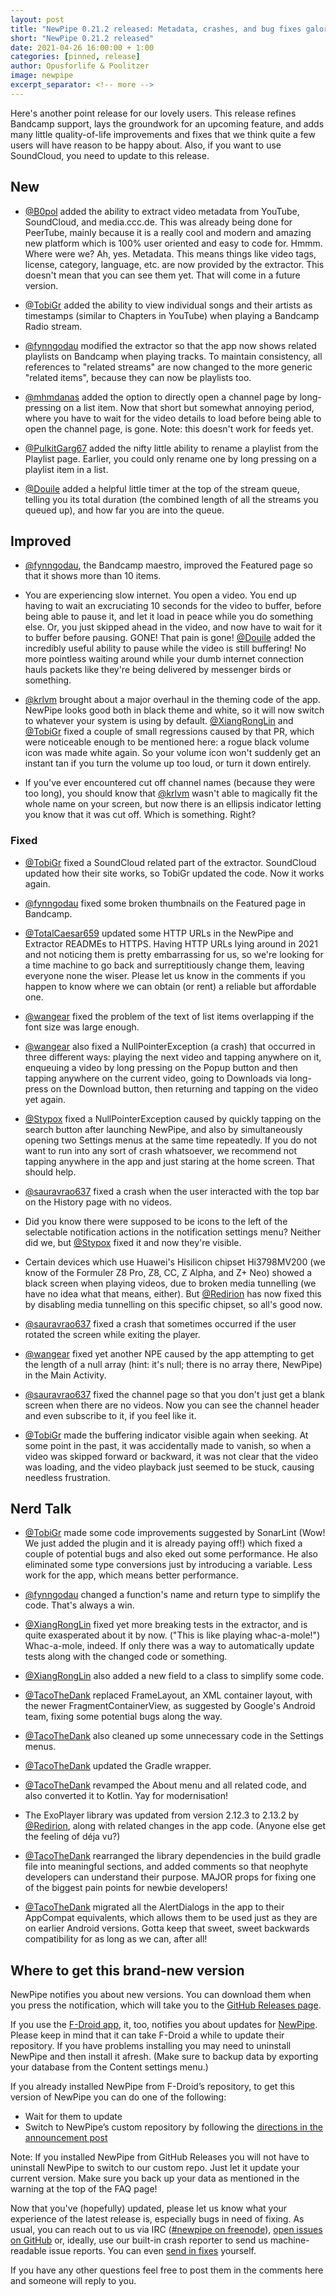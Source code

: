 ```yaml
---
layout: post
title: "NewPipe 0.21.2 released: Metadata, crashes, and bug fixes galore - SoundCloud works again too"
short: "NewPipe 0.21.2 released"
date: 2021-04-26 16:00:00 + 1:00
categories: [pinned, release]
author: Opusforlife & Poolitzer
image: newpipe
excerpt_separator: <!-- more -->
---
```


Here's another point release for our lovely users. This release refines Bandcamp support, lays the groundwork for an upcoming feature, and adds many little quality-of-life improvements and fixes that we think quite a few users will have reason to be happy about. Also, if you want to use SoundCloud, you need to update to this release.

<!-- more -->

## New

- [@B0pol](https://github.com/B0pol) added the ability to extract video metadata from YouTube, SoundCloud, and media.ccc.de. This was already being done for PeerTube, mainly because it is a really cool and modern and amazing new platform which is 100% user oriented and easy to code for. Hmmm. Where were we? Ah, yes. Metadata. This means things like video tags, license, category, language, etc. are now provided by the extractor. This doesn't mean that you can see them yet. That will come in a future version.

- [@TobiGr](https://github.com/TobiGr) added the ability to view individual songs and their artists as timestamps (similar to Chapters in YouTube) when playing a Bandcamp Radio stream.

- [@fynngodau](https://github.com/fynngodau) modified the extractor so that the app now shows related playlists on Bandcamp when playing tracks. To maintain consistency, all references to "related streams" are now changed to the more generic "related items", because they can now be playlists too.

- [@mhmdanas](https://github.com/mhmdanas) added the option to directly open a channel page by long-pressing on a list item. Now that short but somewhat annoying period, where you have to wait for the video details to load before being able to open the channel page, is gone. Note: this doesn't work for feeds yet.

- [@PulkitGarg67](https://github.com/PulkitGarg67) added the nifty little ability to rename a playlist from the Playlist page. Earlier, you could only rename one by long pressing on a playlist item in a list.

- [@Douile](https://github.com/Douile) added a helpful little timer at the top of the stream queue, telling you its total duration (the combined length of all the streams you queued up), and how far you are into the queue.

## Improved

- [@fynngodau](https://github.com/fynngodau), the Bandcamp maestro, improved the Featured page so that it shows more than 10 items.

- You are experiencing slow internet. You open a video. You end up having to wait an excruciating 10 seconds for the video to buffer, before being able to pause it, and let it load in peace while you do something else. Or, you just skipped ahead in the video, and now have to wait for it to buffer before pausing. GONE! That pain is gone! [@Douile](https://github.com/Douile) added the incredibly useful ability to pause while the video is still buffering! No more pointless waiting around while your dumb internet connection hauls packets like they're being delivered by messenger birds or something.

- [@krlvm](https://github.com/krlvm) brought about a major overhaul in the theming code of the app. NewPipe looks good both in black theme and white, so it will now switch to whatever your system is using by default. [@XiangRongLin](https://github.com/XiangRongLin) and [@TobiGr](https://github.com/TobiGr) fixed a couple of small regressions caused by that PR, which were noticeable enough to be mentioned here: a rogue black volume icon was made white again. So your volume icon won't suddenly get an instant tan if you turn the volume up too loud, or turn it down entirely.

- If you've ever encountered cut off channel names (because they were too long), you should know that [@krlvm](https://github.com/krlvm) wasn't able to magically fit the whole name on your screen, but now there is an ellipsis indicator letting you know that it was cut off. Which is something. Right?

### Fixed

- [@TobiGr](https://github.com/TobiGr) fixed a SoundCloud related part of the extractor. SoundCloud updated how their site works, so TobiGr updated the code. Now it works again.

- [@fynngodau](https://github.com/fynngodau) fixed some broken thumbnails on the Featured page in Bandcamp.

- [@TotalCaesar659](https://github.com/TotalCaesar659) updated some HTTP URLs in the NewPipe and Extractor READMEs to HTTPS. Having HTTP URLs lying around in 2021 and not noticing them is pretty embarrassing for us, so we're looking for a time machine to go back and surreptitiously change them, leaving everyone none the wiser. Please let us know in the comments if you happen to know where we can obtain (or rent) a reliable but affordable one.

- [@wangear](https://github.com/wangear) fixed the problem of the text of list items overlapping if the font size was large enough.

- [@wangear](https://github.com/wangear) also fixed a NullPointerException (a crash) that occurred in three different ways: playing the next video and tapping anywhere on it, enqueuing a video by long pressing on the Popup button and then tapping anywhere on the current video, going to Downloads via long-press on the Download button, then returning and tapping on the video yet again.

- [@Stypox](https://github.com/Stypox) fixed a NullPointerException caused by quickly tapping on the search button after launching NewPipe, and also by simultaneously opening two Settings menus at the same time repeatedly. If you do not want to run into any sort of crash whatsoever, we recommend not tapping anywhere in the app and just staring at the home screen. That should help.

- [@sauravrao637](https://github.com/sauravrao637) fixed a crash when the user interacted with the top bar on the History page with no videos.

- Did you know there were supposed to be icons to the left of the selectable notification actions in the notification settings menu? Neither did we, but [@Stypox](https://github.com/Stypox) fixed it and now they're visible.

- Certain devices which use Huawei's Hisilicon chipset Hi3798MV200 (we know of the Formuler Z8 Pro, Z8, CC, Z Alpha, and Z+ Neo) showed a black screen when playing videos, due to broken media tunnelling (we have no idea what that means, either). But [@Redirion](https://github.com/Redirion) has now fixed this by disabling media tunnelling on this specific chipset, so all's good now.

- [@sauravrao637](https://github.com/sauravrao637) fixed a crash that sometimes occurred if the user rotated the screen while exiting the player.

- [@wangear](https://github.com/wangear) fixed yet another NPE caused by the app attempting to get the length of a null array (hint: it's null; there is no array there, NewPipe) in the Main Activity.

- [@sauravrao637](https://github.com/sauravrao637) fixed the channel page so that you don't just get a blank screen when there are no videos. Now you can see the channel header and even subscribe to it, if you feel like it.

- [@TobiGr](https://github.com/TobiGr) made the buffering indicator visible again when seeking. At some point in the past, it was accidentally made to vanish, so when a video was skipped forward or backward, it was not clear that the video was loading, and the video playback just seemed to be stuck, causing needless frustration.

## Nerd Talk

- [@TobiGr](https://github.com/TobiGr) made some code improvements suggested by SonarLint (Wow! We just added the plugin and it is already paying off!) which fixed a couple of potential bugs and also eked out some performance. He also eliminated some type conversions just by introducing a variable. Less work for the app, which means better performance.

- [@fynngodau](https://github.com/fynngodau) changed a function's name and return type to simplify the code. That's always a win.

- [@XiangRongLin](https://github.com/XiangRongLin) fixed yet more breaking tests in the extractor, and is quite exasperated about it by now. ("This is like playing whac-a-mole!") Whac-a-mole, indeed. If only there was a way to automatically update tests along with the changed code or something.

- [@XiangRongLin](https://github.com/XiangRongLin) also added a new field to a class to simplify some code.

- [@TacoTheDank](https://github.com/TacoTheDank) replaced FrameLayout, an XML container layout, with the newer FragmentContainerView, as suggested by Google's Android team, fixing some potential bugs along the way.

- [@TacoTheDank](https://github.com/TacoTheDank) also cleaned up some unnecessary code in the Settings menus.

- [@TacoTheDank](https://github.com/TacoTheDank) updated the Gradle wrapper.

- [@TacoTheDank](https://github.com/TacoTheDank) revamped the About menu and all related code, and also converted it to Kotlin. Yay for modernisation!

- The ExoPlayer library was updated from version 2.12.3 to 2.13.2 by [@Redirion](https://github.com/Redirion), along with related changes in the app code. (Anyone else get the feeling of déja vu?)

- [@TacoTheDank](https://github.com/TacoTheDank) rearranged the library dependencies in the build gradle file into meaningful sections, and added comments so that neophyte developers can understand their purpose. MAJOR props for fixing one of the biggest pain points for newbie developers!

- [@TacoTheDank](https://github.com/TacoTheDank) migrated all the AlertDialogs in the app to their AppCompat equivalents, which allows them to be used just as they are on earlier Android versions. Gotta keep that sweet, sweet backwards compatibility for as long as we can, after all!

## Where to get this brand-new version

NewPipe notifies you about new versions. You can download them when you press the notification, which will take you to the [GitHub Releases page](https://github.com/TeamNewPipe/NewPipe/releases).

If you use the [F-Droid app](https://f-droid.org/), it, too, notifies you about updates for [NewPipe](https://f-droid.org/packages/org.schabi.newpipe/).
Please keep in mind that it can take F-Droid a while to update their repository. If you have problems installing you may need to uninstall NewPipe and then install it afresh. (Make sure to backup data by exporting your database from the Content settings menu.)

If you already installed NewPipe from F-Droid’s repository, to get this version of NewPipe you can do one of the following:

* Wait for them to update
* Switch to NewPipe’s custom repository by following the [directions in the announcement post](https://newpipe.net/blog/announcement/f-droid/pinned/f-droid-repo/)

Note: If you installed NewPipe from GitHub Releases you will not have to uninstall NewPipe to switch to our custom repo. Just let it update your current version.
Make sure you back up your data as mentioned in the warning at the top of the FAQ page!

Now that you've (hopefully) updated, please let us know what your experience of the latest release is, especially bugs in need of fixing. As usual, you can reach out to us via IRC ([#newpipe on freenode](https://webchat.freenode.net/?channels=newpipe)), [open issues on GitHub](https://github.com/TeamNewPipe/NewPipe/issues/new) or, ideally, use our built-in crash reporter to send us machine-readable issue reports. You can even [send in fixes](https://github.com/TeamNewPipe/NewPipe/blob/dev/.github/CONTRIBUTING.md#bug-fixing) yourself.

If you have any other questions feel free to post them in the comments here and someone will reply to you.
